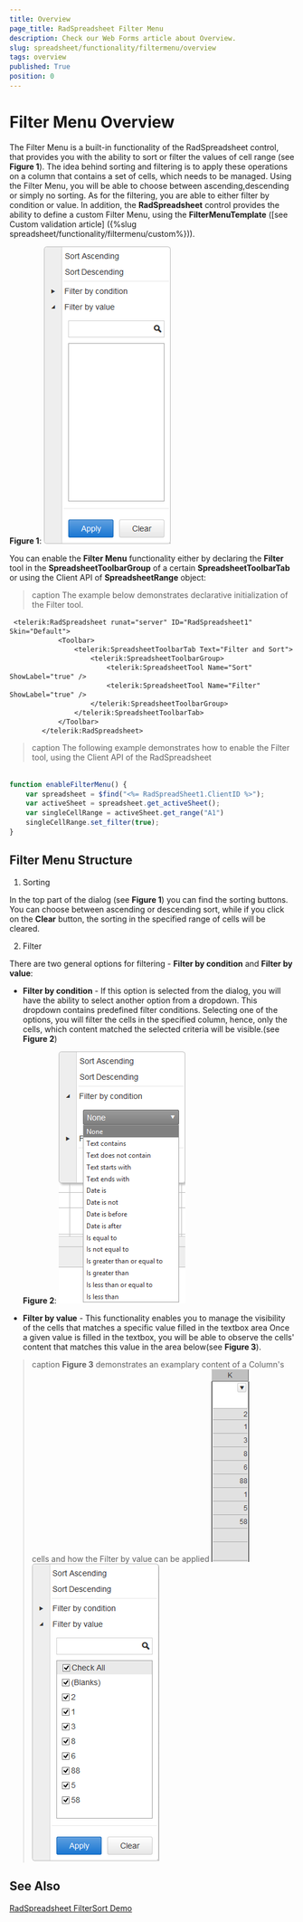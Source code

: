 ```yaml
---
title: Overview
page_title: RadSpreadsheet Filter Menu
description: Check our Web Forms article about Overview.
slug: spreadsheet/functionality/filtermenu/overview
tags: overview
published: True
position: 0
---
```


# Filter Menu Overview

The Filter Menu is a built-in functionality of the RadSpreadsheet control, that provides you with the ability to sort or filter the values of cell range (see **Figure 1**). The idea behind sorting and filtering is to apply these operations on a column that contains a set of cells, which needs to be managed. Using the Filter Menu, you will be able to choose between ascending,descending or simply no sorting. As for the filtering, you are able to either filter by condition or value. In addition, the **RadSpreadsheet** control provides the ability to define a custom Filter Menu, using the **FilterMenuTemplate** ([see Custom validation article] ({%slug spreadsheet/functionality/filtermenu/custom%})).

**Figure 1**: 
![Default Filter Menu](images/spreadsheet-filtermen-default.png) 

You can enable the **Filter Menu** functionality either by declaring the **Filter** tool in the **SpreadsheetToolbarGroup** of a certain **SpreadsheetToolbarTab** or using the Client API of **SpreadsheetRange** object:

>caption The example below demonstrates declarative initialization of the Filter tool.
````ASPNET
 <telerik:RadSpreadsheet runat="server" ID="RadSpreadsheet1" Skin="Default">
            <Toolbar>
                <telerik:SpreadsheetToolbarTab Text="Filter and Sort">
                    <telerik:SpreadsheetToolbarGroup>
                        <telerik:SpreadsheetTool Name="Sort" ShowLabel="true" />
                        <telerik:SpreadsheetTool Name="Filter" ShowLabel="true" />
                    </telerik:SpreadsheetToolbarGroup>
                </telerik:SpreadsheetToolbarTab>
            </Toolbar>
        </telerik:RadSpreadsheet>

````

>caption The following example demonstrates how to enable the Filter tool, using the Client API of the RadSpreadsheet
````JavaScript	

function enableFilterMenu() {
	var spreadsheet = $find("<%= RadSpreadSheet1.ClientID %>");
	var activeSheet = spreadsheet.get_activeSheet();
	var singleCellRange = activeSheet.get_range("A1")  
	singleCellRange.set_filter(true);
}

````


## Filter Menu Structure
1. Sorting 

 In the top part of the dialog (see **Figure 1**) you can find the sorting buttons. You can choose between ascending or descending sort, while if you click on the **Clear** button, the sorting in the specified range of cells will be cleared.
 
2. Filter
 
 There are two general options for filtering - **Filter by condition** and **Filter by value**:
 
  * **Filter by condition**  - If this option is selected from the dialog, you will have the ability to select another option from a dropdown. This dropdown contains predefined filter conditions. Selecting one of the options, you will filter the cells in the specified column, hence, only the cells, which content matched the selected criteria will be visible.(see **Figure 2**)
  
	**Figure 2**: 
	![Filter By Condition](images/spreadsheet-filtermenu-bycondition.png)

 
  * **Filter by value** - This functionality enables you to manage the visibility of the cells that matches a specific value filled in the textbox area  Once a given value is filled in the textbox, you will be able to observe the cells' content that matches this value in the area below(see **Figure 3**).
  
 >caption **Figure 3** demonstrates an examplary content of a Column's cells and how the Filter by value can be applied
	![Data in Column cells](images/spreadsheet-columndata.png) &nbsp;&nbsp;&nbsp;&nbsp;&nbsp;&nbsp;![Filter column data by value](images/spreadsheet-filterbyvalue.png)        
 
 ## See Also
[RadSpreadsheet FilterSort Demo](https://demos.telerik.com/aspnet-ajax/spreadsheet/examples/filterandsort/defaultcs.aspx)
 

 
